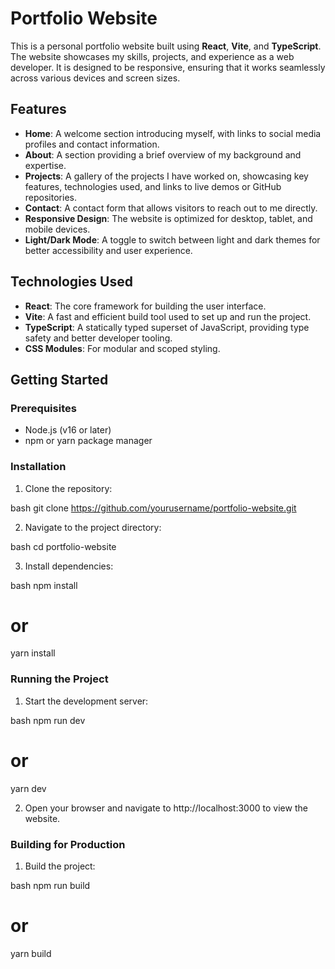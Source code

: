 # Portfolio Website

This is a personal portfolio website built using **React**, **Vite**, and **TypeScript**. The website showcases my skills, projects, and experience as a web developer. It is designed to be responsive, ensuring that it works seamlessly across various devices and screen sizes.

## Features

- **Home**: A welcome section introducing myself, with links to social media profiles and contact information.
- **About**: A section providing a brief overview of my background and expertise.
- **Projects**: A gallery of the projects I have worked on, showcasing key features, technologies used, and links to live demos or GitHub repositories.
- **Contact**: A contact form that allows visitors to reach out to me directly.
- **Responsive Design**: The website is optimized for desktop, tablet, and mobile devices.
- **Light/Dark Mode**: A toggle to switch between light and dark themes for better accessibility and user experience.

## Technologies Used

- **React**: The core framework for building the user interface.
- **Vite**: A fast and efficient build tool used to set up and run the project.
- **TypeScript**: A statically typed superset of JavaScript, providing type safety and better developer tooling.
- **CSS Modules**: For modular and scoped styling.

## Getting Started

### Prerequisites

- Node.js (v16 or later)
- npm or yarn package manager

### Installation

1. Clone the repository:
   
bash
   git clone https://github.com/yourusername/portfolio-website.git

2. Navigate to the project directory:
   
bash
   cd portfolio-website

3. Install dependencies:
   
bash
   npm install
   # or
   yarn install


### Running the Project

1. Start the development server:
   
bash
   npm run dev
   # or
   yarn dev

2. Open your browser and navigate to http://localhost:3000 to view the website.

### Building for Production

1. Build the project:
   
bash
   npm run build
   # or
   yarn build
